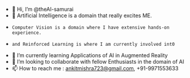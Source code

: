 - 👋 Hi, I’m @theAI-samurai 
- 👀 Artificial Intelligence is a domain that really excites ME.
-     Computer Vision is a domain where I have extensive hands-on experience.
-     and Reinforced Learning is where I am currently involved int0
- 🌱 I’m currently learning Applications of AI in Augmented Reality 
- 💞️ I’m looking to collaborate with fellow Enthusiasts in the domain of AI
- 📫 How to reach me : ankitmishra723@gmail.com, +91-9971553633

<!---
theAI-samurai/theAI-samurai is a ✨ special ✨ repository because its `README.md` (this file) appears on your GitHub profile.
You can click the Preview link to take a look at your changes.
--->
